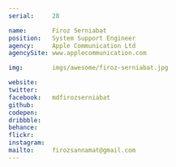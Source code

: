 ```yaml
---
serial:     28

name:       Firoz Serniabat
position:   System Support Engineer
agency:     Apple Communication Ltd
agencySite: www.applecommunication.com

img:        imgs/awesome/firoz-serniabat.jpg

website:    
twitter:    
facebook:   mdfirozserniabat
github:     
codepen:    
dribbble:   
behance:    
flickr:     
instagram:  
mailto:     firozsannamat@gmail.com
---
```

